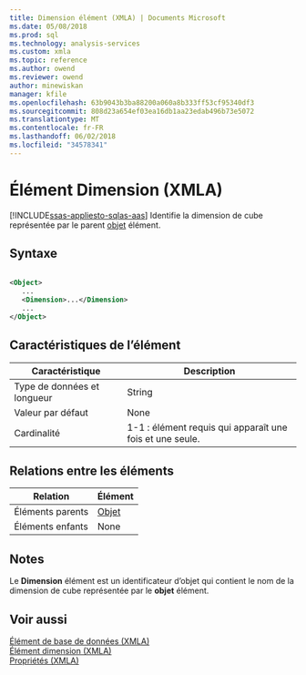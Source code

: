 ```yaml
---
title: Dimension élément (XMLA) | Documents Microsoft
ms.date: 05/08/2018
ms.prod: sql
ms.technology: analysis-services
ms.custom: xmla
ms.topic: reference
ms.author: owend
ms.reviewer: owend
author: minewiskan
manager: kfile
ms.openlocfilehash: 63b9043b3ba88200a060a8b333ff53cf95340df3
ms.sourcegitcommit: 808d23a654ef03ea16db1aa23edab496b73e5072
ms.translationtype: MT
ms.contentlocale: fr-FR
ms.lasthandoff: 06/02/2018
ms.locfileid: "34578341"
---
```

# <a name="dimension-element-xmla"></a>Élément Dimension (XMLA)
[!INCLUDE[ssas-appliesto-sqlas-aas](../../../includes/ssas-appliesto-sqlas-aas.md)]
  Identifie la dimension de cube représentée par le parent [objet](../../../analysis-services/xmla/xml-elements-properties/object-element-dimension-xmla.md) élément.  
  
## <a name="syntax"></a>Syntaxe  
  
```xml  
  
<Object>  
   ...  
   <Dimension>...</Dimension>  
   ...  
</Object>  
```  
  
## <a name="element-characteristics"></a>Caractéristiques de l’élément  
  
|Caractéristique|Description|  
|--------------------|-----------------|  
|Type de données et longueur|String|  
|Valeur par défaut|None|  
|Cardinalité|1-1 : élément requis qui apparaît une fois et une seule.|  
  
## <a name="element-relationships"></a>Relations entre les éléments  
  
|Relation|Élément|  
|------------------|-------------|  
|Éléments parents|[Objet](../../../analysis-services/xmla/xml-elements-properties/object-element-dimension-xmla.md)|  
|Éléments enfants|None|  
  
## <a name="remarks"></a>Notes  
 Le **Dimension** élément est un identificateur d’objet qui contient le nom de la dimension de cube représentée par le **objet** élément.  
  
## <a name="see-also"></a>Voir aussi
 [Élément de base de données &#40;XMLA&#41;](../../../analysis-services/xmla/xml-elements-properties/database-element-xmla.md)   
 [Élément dimension (XMLA)](../../../analysis-services/xmla/xml-elements-properties/dimension-element-xmla.md)   
 [Propriétés &#40;XMLA&#41;](../../../analysis-services/xmla/xml-elements-properties/xml-elements-properties.md)  
  
  
